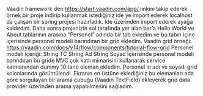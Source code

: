  Vaadin framework den https://start.vaadin.com/app/ linkini takip ederek örnek bir proje 
indirip kullanmak istediğiniz ide ye import ederek localhost da çalışan bir spring projesi 
hazırladık.
Ide üzerinden import ederek ayağa kaldırdım.
Daha sonra projenizin sol tarafında yer alan bar’a Hello World ve About tablarının arasına 
“Personel” adında bir tab ekledim ve bu tabın içine içerisinde personel modeli barındıran bir 
grid ekledim. 
Vaadin grid örneği: https://vaadin.com/docs/v14/flow/components/tutorial-flow-grid
 Personel modeli içeriği:  String TC
 String Ad
 String Soyad
 İçerisinde personel modeli barındıran bu gride MVC çok katlı mimarisini kullanarak service
 katmanından dummy 10 tane eleman ekledim. Personel in adı ve soyadı grid kolonlarında 
görüntülendi.
Ekranın en üstüne eklediğiniz bu elemanları ada göre sorgulayan bir arama çubuğu 
(Vaadin TextField) ekleyerek grid data provider üzerinden arama yapabilmesini sağladım.
